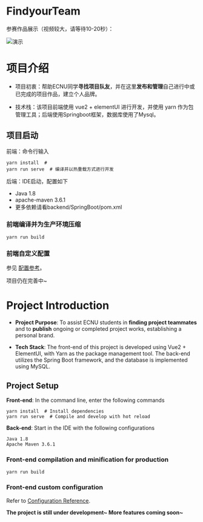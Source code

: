 # FindyourTeam
参赛作品展示（视频较大，请等待10-20秒）：


![演示](./img/cut3.gif)

# 项目介绍

- 项目初衷：帮助ECNU同学**寻找项目队友**，并在这里**发布和管理**自己进行中或已完成的项目作品，建立个人品牌。
  
- 技术栈：该项目前端使用 vue2 + elementUI 进行开发，并使用 yarn 作为包管理工具；后端使用Springboot框架，数据库使用了Mysql。
## 项目启动
前端：命令行输入
```
yarn install  # 
yarn run serve  # 编译并以热重载方式进行开发
```

后端：IDE启动，配置如下

- Java 1.8
- apache-maven 3.6.1
- 更多依赖请看backend/SpringBoot/pom.xml



### 前端编译并为生产环境压缩

```
yarn run build
```

### 前端自定义配置
参见 [配置参考](https://cli.vuejs.org/config/)。


项目仍在完善中~




# Project Introduction

- **Project Purpose**: To assist ECNU students in **finding project teammates** and to **publish** ongoing or completed project works, establishing a personal brand.

- **Tech Stack**: The front-end of this project is developed using Vue2 + ElementUI, with Yarn as the package management tool. The back-end utilizes the Spring Boot framework, and the database is implemented using MySQL.

## Project Setup
**Front-end**: In the command line, enter the following commands
```
yarn install  # Install dependencies
yarn run serve  # Compile and develop with hot reload
```

**Back-end**: Start in the IDE with the following configurations
```
Java 1.8
Apache Maven 3.6.1
```

### Front-end compilation and minification for production

```
yarn run build
```

### Front-end custom configuration
Refer to [Configuration Reference](https://cli.vuejs.org/config/).

**The project is still under development~ More features coming soon~**


